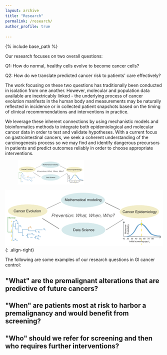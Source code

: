 ```yaml
---
layout: archive
title: "Research"
permalink: /research/
author_profile: true

---
```


{% include base_path %}

Our research focuses on two overall questions:

Q1: How do normal, healthy cells evolve to become cancer cells?

Q2: How do we translate predicted cancer risk to patients' care effectively?

The work focusing on these two questions has traditionally been conducted in isolation from one another. However, molecular and population data available are inextricably linked - the underlying process of cancer evolution manifests in the human body and measurements may be naturally reflected in incidence or in collected patient snapshots based on the timing of clinical recommmendations and interventions in practice.

We leverage these inherent connections by using mechanistic models and bioinformatics methods to integrate both epidemiological and molecular cancer data in order to test and validate hypotheses. With a current focus on gastrointestinal cancers, we seek a coherent understanding of the carcinogenesis process so we may find and identify dangerous precursors in patients and predict outcomes reliably in order to choose appropriate interventions.

<figure>
  <a href="/images/QCC_motivation_simple_14July2020.png">
  <img src="/images/QCC_motivation_simple_14July2020.png" alt = "QCC motivating questions" width="50%" />
    </a>
</figure>

![logo-right](/images/QCC_motivation_simple_14July2020.png){: .align-right}

The following are some examples of our research questions in GI cancer control:

<h2>"What" are the premalignant alterations that are predictive of future cancers? </h2>

<h2>"When" are patients most at risk to harbor a premalignancy and would benefit from screening? </h2>

<h2>"Who" should we refer for screening and then who requires further interventions? </h2>
